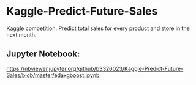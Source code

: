 # Kaggle-Predict-Future-Sales
Kaggle competition. Predict total sales for every product and store in the next month.
## Jupyter Notebook:
https://nbviewer.jupyter.org/github/b3326023/Kaggle-Predict-Future-Sales/blob/master/edaxgboost.ipynb